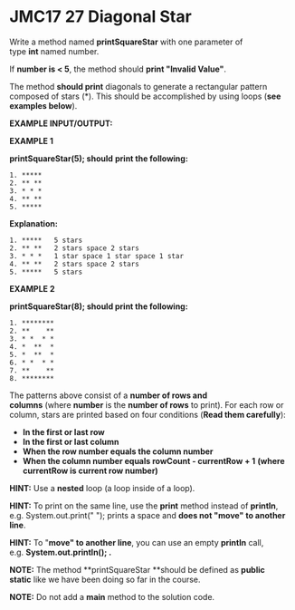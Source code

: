 # JMC17 27 Diagonal Star

Write a method named **printSquareStar** with one parameter of type **int** named number. 

If **number is < 5**, the method should **print "Invalid Value"**.

The method **should print** diagonals to generate a rectangular pattern composed of stars (\*). This should be accomplished by using loops (**see examples below**).


**EXAMPLE INPUT/OUTPUT:**

**EXAMPLE 1**

**printSquareStar(5); should** **print the following:**

```plaintext
1. *****
2. ** **
3. * * *
4. ** **
5. *****
```

**Explanation:**

```plaintext
1. *****   5 stars
2. ** **   2 stars space 2 stars
3. * * *   1 star space 1 star space 1 star
4. ** **   2 stars space 2 stars
5. *****   5 stars
```

**EXAMPLE 2**

**printSquareStar(8); should print the following:**

```plaintext
1. ********
2. **    **
3. * *  * *
4. *  **  *
5. *  **  *
6. * *  * *
7. **    **
8. ********
```

The patterns above consist of a **number of rows and columns** (where **number** is the **number of rows** to print). For each row or column, stars are printed based on four conditions (**Read them carefully**):

- **In the first or last row**
- **In the first or last column**
- **When the row number equals the column number**
- **When the column number equals rowCount - currentRow + 1** **(where currentRow is current row number)**


**HINT:** Use a **nested** loop (a loop inside of a loop).

**HINT:** To print on the same line, use the **print** method instead of **println**, e.g. System.out.print(" "); prints a space and **does not "move" to another line**.

**HINT:** To "**move" to another line**, you can use an empty **println** call, e.g. **System.out.println(); .**

**NOTE:** The method **printSquareStar ​**should be defined as **public static** like we have been doing so far in the course.

**NOTE:** Do not add a **main** method to the solution code.
